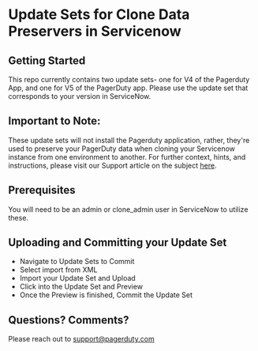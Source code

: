 # Update Sets for Clone Data Preservers in Servicenow

## Getting Started
This repo currently contains two update sets- one for V4 of the Pagerduty App, and one for V5 of the PagerDuty app. Please use the update set that corresponds to your version in ServiceNow. 

## Important to Note:
These update sets will not install the Pagerduty application, rather, they're used to preserve your PagerDuty data when cloning your Servicenow instance from one environment to another. For further context, hints, and instructions, please visit our Support article on the subject [here](https://support.pagerduty.com/v1/docs/servicenow-using-the-clone-data-preserver). 

## Prerequisites
You will need to be an admin or clone_admin user in ServiceNow to utilize these. 

## Uploading and Committing your Update Set
- Navigate to Update Sets to Commit
- Select import from XML
- Import your Update Set and Upload
- Click into the Update Set and Preview
- Once the Preview is finished, Commit the Update Set

## Questions? Comments? 
Please reach out to support@pagerduty.com 

